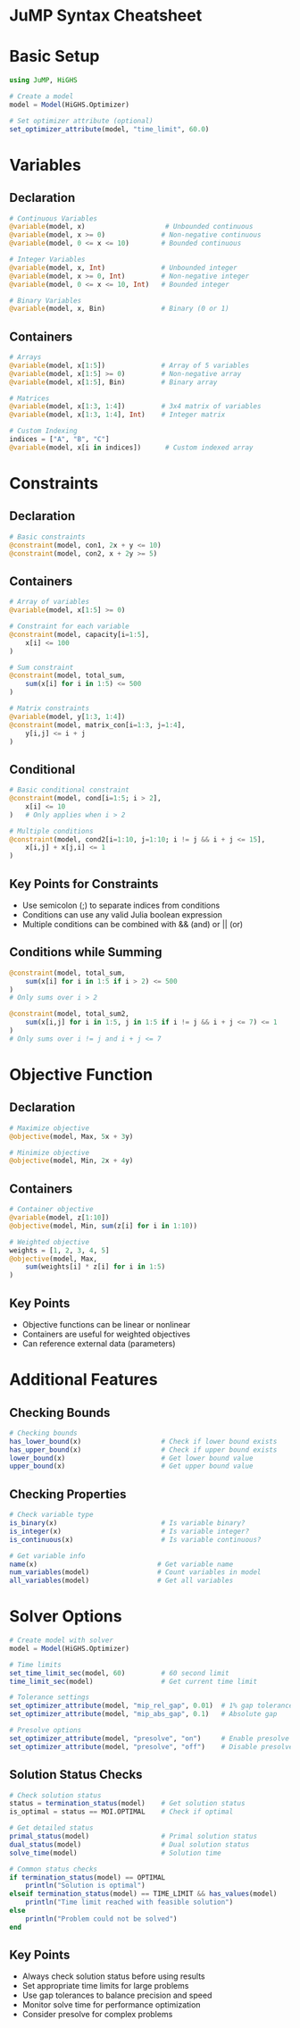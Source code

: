 # JuMP Syntax Cheatsheet


# Basic Setup

``` julia
using JuMP, HiGHS

# Create a model
model = Model(HiGHS.Optimizer)

# Set optimizer attribute (optional)
set_optimizer_attribute(model, "time_limit", 60.0)
```

# Variables

## Declaration

``` julia
# Continuous Variables
@variable(model, x)                    # Unbounded continuous
@variable(model, x >= 0)              # Non-negative continuous
@variable(model, 0 <= x <= 10)        # Bounded continuous

# Integer Variables
@variable(model, x, Int)              # Unbounded integer
@variable(model, x >= 0, Int)         # Non-negative integer
@variable(model, 0 <= x <= 10, Int)   # Bounded integer

# Binary Variables
@variable(model, x, Bin)              # Binary (0 or 1)
```

## Containers

``` julia
# Arrays
@variable(model, x[1:5])              # Array of 5 variables
@variable(model, x[1:5] >= 0)         # Non-negative array
@variable(model, x[1:5], Bin)         # Binary array

# Matrices
@variable(model, x[1:3, 1:4])         # 3x4 matrix of variables
@variable(model, x[1:3, 1:4], Int)    # Integer matrix

# Custom Indexing
indices = ["A", "B", "C"]
@variable(model, x[i in indices])      # Custom indexed array
```

# Constraints

## Declaration

``` julia
# Basic constraints
@constraint(model, con1, 2x + y <= 10)
@constraint(model, con2, x + 2y >= 5)
```

## Containers

``` julia
# Array of variables
@variable(model, x[1:5] >= 0)

# Constraint for each variable
@constraint(model, capacity[i=1:5], 
    x[i] <= 100
)

# Sum constraint
@constraint(model, total_sum,
    sum(x[i] for i in 1:5) <= 500
)

# Matrix constraints
@variable(model, y[1:3, 1:4])
@constraint(model, matrix_con[i=1:3, j=1:4],
    y[i,j] <= i + j
)
```

## Conditional

``` julia
# Basic conditional constraint
@constraint(model, cond[i=1:5; i > 2], 
    x[i] <= 10
)   # Only applies when i > 2

# Multiple conditions
@constraint(model, cond2[i=1:10, j=1:10; i != j && i + j <= 15],
    x[i,j] + x[j,i] <= 1
)
```

## Key Points for Constraints

- Use semicolon (;) to separate indices from conditions
- Conditions can use any valid Julia boolean expression
- Multiple conditions can be combined with && (and) or \|\| (or)

## Conditions while Summing

``` julia
@constraint(model, total_sum,
    sum(x[i] for i in 1:5 if i > 2) <= 500
)
# Only sums over i > 2

@constraint(model, total_sum2,
    sum(x[i,j] for i in 1:5, j in 1:5 if i != j && i + j <= 7) <= 1
)
# Only sums over i != j and i + j <= 7
```

# Objective Function

## Declaration

``` julia
# Maximize objective
@objective(model, Max, 5x + 3y)

# Minimize objective
@objective(model, Min, 2x + 4y)
```

## Containers

``` julia
# Container objective
@variable(model, z[1:10])
@objective(model, Min, sum(z[i] for i in 1:10))

# Weighted objective
weights = [1, 2, 3, 4, 5]
@objective(model, Max, 
    sum(weights[i] * z[i] for i in 1:5)
)
```

## Key Points

- Objective functions can be linear or nonlinear
- Containers are useful for weighted objectives
- Can reference external data (parameters)

# Additional Features

## Checking Bounds

``` julia
# Checking bounds
has_lower_bound(x)                    # Check if lower bound exists
has_upper_bound(x)                    # Check if upper bound exists
lower_bound(x)                        # Get lower bound value
upper_bound(x)                        # Get upper bound value
```

## Checking Properties

``` julia
# Check variable type
is_binary(x)                          # Is variable binary?
is_integer(x)                         # Is variable integer?
is_continuous(x)                      # Is variable continuous?

# Get variable info
name(x)                              # Get variable name
num_variables(model)                 # Count variables in model
all_variables(model)                 # Get all variables
```

# Solver Options

``` julia
# Create model with solver
model = Model(HiGHS.Optimizer)

# Time limits
set_time_limit_sec(model, 60)         # 60 second limit
time_limit_sec(model)                 # Get current time limit

# Tolerance settings
set_optimizer_attribute(model, "mip_rel_gap", 0.01)  # 1% gap tolerance
set_optimizer_attribute(model, "mip_abs_gap", 0.1)   # Absolute gap

# Presolve options
set_optimizer_attribute(model, "presolve", "on")     # Enable presolve
set_optimizer_attribute(model, "presolve", "off")    # Disable presolve
```

## Solution Status Checks

``` julia
# Check solution status
status = termination_status(model)    # Get solution status
is_optimal = status == MOI.OPTIMAL    # Check if optimal

# Get detailed status
primal_status(model)                  # Primal solution status
dual_status(model)                    # Dual solution status
solve_time(model)                     # Solution time

# Common status checks
if termination_status(model) == OPTIMAL 
    println("Solution is optimal")
elseif termination_status(model) == TIME_LIMIT && has_values(model)
    println("Time limit reached with feasible solution")
else
    println("Problem could not be solved")
end
```

## Key Points

- Always check solution status before using results
- Set appropriate time limits for large problems
- Use gap tolerances to balance precision and speed
- Monitor solve time for performance optimization
- Consider presolve for complex problems

